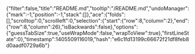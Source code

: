 {"filter":false,"title":"README.md","tooltip":"/README.md","undoManager":{"mark":-1,"position":-1,"stack":[]},"ace":{"folds":[],"scrolltop":0,"scrollleft":0,"selection":{"start":{"row":8,"column":2},"end":{"row":8,"column":26},"isBackwards":false},"options":{"guessTabSize":true,"useWrapMode":false,"wrapToView":true},"firstLineState":0},"timestamp":1405509116019,"hash":"e6c1fd13199c66672f21df8feb8d0aadf0729a6b"}